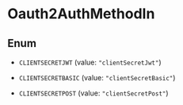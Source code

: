 

# Oauth2AuthMethodIn

## Enum


* `CLIENTSECRETJWT` (value: `"clientSecretJwt"`)

* `CLIENTSECRETBASIC` (value: `"clientSecretBasic"`)

* `CLIENTSECRETPOST` (value: `"clientSecretPost"`)




